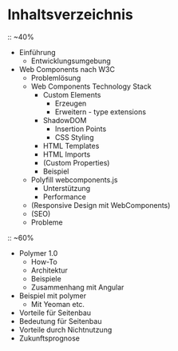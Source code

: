 # Inhaltsverzeichnis

:: ~40%
- Einführung
  - Entwicklungsumgebung
- Web Components nach W3C
  - Problemlösung
  - Web Components Technology Stack
    - Custom Elements
      - Erzeugen
      - Erweitern - type extensions
    - ShadowDOM
      - Insertion Points
      - CSS Styling
    - HTML Templates
    - HTML Imports
    - (Custom Properties)
    - Beispiel
  - Polyfill webcomponents.js
    - Unterstützung
    - Performance
  - (Responsive Design mit WebComponents)
  - (SEO)
  - Probleme

:: ~60%
- Polymer 1.0
  - How-To
  - Architektur
  - Beispiele
  - Zusammenhang mit Angular
- Beispiel mit polymer
  - Mit Yeoman etc.
- Vorteile für Seitenbau
- Bedeutung für Seitenbau
- Vorteile durch Nichtnutzung
- Zukunftsprognose
